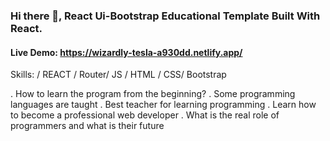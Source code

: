 ### Hi there 👋, React Ui-Bootstrap Educational Template Built With React.
#### Live Demo: https://wizardly-tesla-a930dd.netlify.app/

Skills: / REACT / Router/ JS / HTML / CSS/ Bootstrap


. How to learn the program from the beginning?
. Some programming languages are taught
. Best teacher for learning programming
. Learn how to become a professional web developer
. What is the real role of programmers and what is their future


